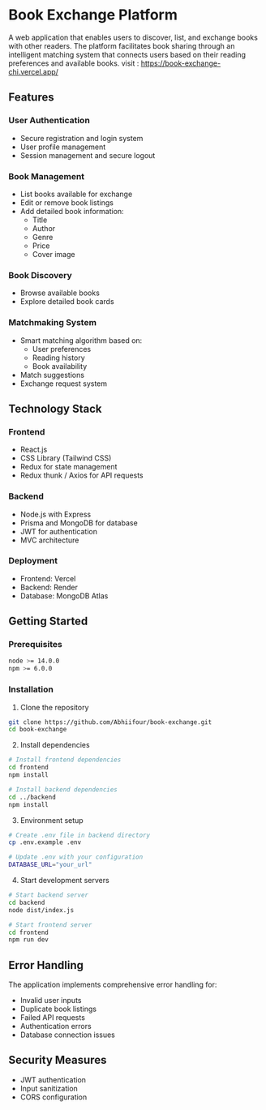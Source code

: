 # Book Exchange Platform

A web application that enables users to discover, list, and exchange books with other readers. The platform facilitates book sharing through an intelligent matching system that connects users based on their reading preferences and available books.
visit : https://book-exchange-chi.vercel.app/
## Features

### User Authentication
- Secure registration and login system
- User profile management
- Session management and secure logout

### Book Management
- List books available for exchange
- Edit or remove book listings
- Add detailed book information:
  - Title
  - Author
  - Genre
  - Price
  - Cover image 

### Book Discovery
- Browse available books
- Explore detailed book cards

### Matchmaking System
- Smart matching algorithm based on:
  - User preferences
  - Reading history
  - Book availability
- Match suggestions 
- Exchange request system

## Technology Stack

### Frontend
- React.js
- CSS Library (Tailwind CSS)
- Redux for state management
- Redux thunk / Axios for API requests

### Backend
- Node.js with Express
- Prisma and MongoDB for database
- JWT for authentication
- MVC architecture

### Deployment
- Frontend: Vercel
- Backend: Render
- Database: MongoDB Atlas

## Getting Started

### Prerequisites
```bash
node >= 14.0.0
npm >= 6.0.0
```

### Installation

1. Clone the repository
```bash
git clone https://github.com/Abhiifour/book-exchange.git
cd book-exchange
```

2. Install dependencies
```bash
# Install frontend dependencies
cd frontend
npm install

# Install backend dependencies
cd ../backend
npm install
```

3. Environment setup
```bash
# Create .env file in backend directory
cp .env.example .env

# Update .env with your configuration
DATABASE_URL="your_url"
```

4. Start development servers
```bash
# Start backend server
cd backend
node dist/index.js

# Start frontend server
cd frontend
npm run dev
```

## Error Handling

The application implements comprehensive error handling for:
- Invalid user inputs
- Duplicate book listings
- Failed API requests
- Authentication errors
- Database connection issues


## Security Measures

- JWT authentication
- Input sanitization
- CORS configuration
